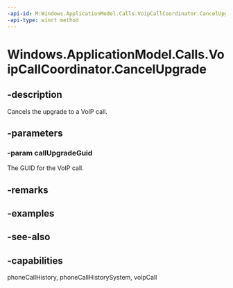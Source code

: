 ```yaml
---
-api-id: M:Windows.ApplicationModel.Calls.VoipCallCoordinator.CancelUpgrade(System.Guid)
-api-type: winrt method
---
```


<!-- Method syntax
public void CancelUpgrade(System.Guid callUpgradeGuid)
-->

# Windows.ApplicationModel.Calls.VoipCallCoordinator.CancelUpgrade

## -description
Cancels the upgrade to a VoIP call.

## -parameters
### -param callUpgradeGuid
The GUID for the VoIP call.

## -remarks

## -examples

## -see-also

## -capabilities
phoneCallHistory, phoneCallHistorySystem, voipCall
